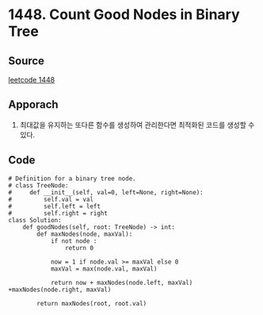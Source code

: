 # 1448. Count Good Nodes in Binary Tree

## Source
[leetcode 1448](https://leetcode.com/problems/count-good-nodes-in-binary-tree/description/?envType=study-plan-v2&envId=leetcode-75)

## Apporach
1. 최대값을 유지하는 또다른 함수를 생성하여 관리한다면 최적화된 코드를 생성할 수 있다.

## Code
    # Definition for a binary tree node.
    # class TreeNode:
    #     def __init__(self, val=0, left=None, right=None):
    #         self.val = val
    #         self.left = left
    #         self.right = right
    class Solution:
        def goodNodes(self, root: TreeNode) -> int:
            def maxNodes(node, maxVal):
                if not node :
                    return 0 
                
                now = 1 if node.val >= maxVal else 0
                maxVal = max(node.val, maxVal)

                return now + maxNodes(node.left, maxVal) +maxNodes(node.right, maxVal)
            
            return maxNodes(root, root.val)


